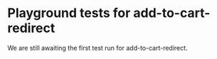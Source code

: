 # Playground tests for add-to-cart-redirect
We are still awaiting the first test run for add-to-cart-redirect.
